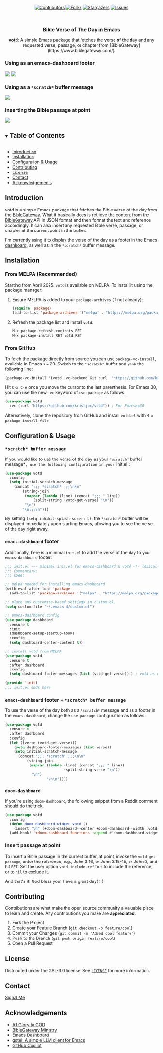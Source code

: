 <!-- PROJECT SHIELDS -->

<div align="center">
  
[![Contributors][contributors-shield]][contributors-url]
[![Forks][forks-shield]][forks-url]
[![Stargazers][stars-shield]][stars-url]
[![Issues][issues-shield]][issues-url]
  
</div>

<!-- PROJECT LOGO -->
<br />
<p align="center">
  <h3 align="center">Bible Verse of The Day in Emacs</h3>

  <p align="center">
    <b>votd</b>: A simple Emacs package that fetches the <b>v</b>erse
    <b>o</b>f <b>t</b>he <b>d</b>ay and any requested verse, passage,
    or chapter from [BibleGateway](https://www.biblegateway.com/).
    <br />
  </p>
</p>

### Using as an emacs-dashboard footer

<img src="https://github.com/kristjoc/votd/blob/main/screenshots/dashboard-dark.png?raw=true">

<img src="https://github.com/kristjoc/votd/blob/main/screenshots/dashboard-light.png?raw=true">

### Using as a `*scratch*` buffer message

<img src="https://github.com/kristjoc/votd/blob/main/screenshots/scratch-dark.png?raw=true">

### Inserting the Bible passage at point

<img src="https://github.com/kristjoc/votd/blob/main/screenshots/votd-get-passage.gif?raw=true">

<!-- TABLE OF CONTENTS -->
<details open="open">
  <summary><h2 style="display: inline-block">Table of Contents</h2></summary>
  <ul>
  <li><a href="#introduction">Introduction</a></li>
  <li><a href="#installation">Installation</a></li>
  <li><a href="#configuration">Configuration & Usage</a></li>
  <li><a href="#contributing">Contributing</a></li>
  <li><a href="#license">License</a></li>
  <li><a href="#contact">Contact</a></li>
  <li><a href="#acknowledgements">Acknowledgements</a></li>
  </ul>
</details>


<!-- INTRODUCTION -->
## Introduction

votd is a simple Emacs package that fetches the Bible verse of the day
from the [BibleGateway](https://www.biblegateway.com/). What it
basically does is retrieve the content from the
[BibleGateway](https://www.biblegateway.com/votd/get/?format=json&version=KJV)
API in JSON format and then format the text and reference accordingly.
It can also insert any requested Bible verse, passage, or chapter at the
current point in the buffer.  

I'm currently using it to display the verse of the day as a footer in
the Emacs [dashboard](https://github.com/emacs-dashboard/emacs-dashboard), as
well as in the `*scratch*` buffer message.

<!-- INSTALLATION -->
## Installation

### From MELPA (Recommended)

Starting from April 2025, [`votd`](https://melpa.org/#/votd) is available on MELPA. To install it using the package manager:

1. Ensure MELPA is added to your `package-archives` (if not already):
   ```commonlisp
   (require 'package)
   (add-to-list 'package-archives '("melpa" . "https://melpa.org/packages/") t)
   ```

2. Refresh the package list and install `votd`:
   ```commonlisp
   M-x package-refresh-contents RET
   M-x package-install RET votd RET
   ```

### From GitHub

To fetch the package directly from source you can use
`package-vc-install`, available in Emacs >= 29. Switch to the
`*scratch*` buffer and `yank` the following line:

``` commonlisp
(package-vc-install '(votd :vc-backend Git :url  "https://github.com/kristjoc/votd"))
```

Hit `C-x C-e` once you move the cursor to the last parenthesis. For Emacs 30, you can use the
new `:vc` keyword of `use-package` as follows:

``` commonlisp
(use-package votd
  :vc (:url "https://github.com/kristjoc/votd")) ; For Emacs>=30
```

Alternatively, clone the repository from GitHub and install `votd.el` with `M-x package-install-file`.



<!-- CONFIGURATION -->
## Configuration & Usage

### `*scratch* buffer message`

If you would like to use the verse of the day as your `*scratch*`
buffer message*`, use the following configuration in your `init.el`:

``` commonlisp
(use-package votd
  :config
  (setq initial-scratch-message
	(concat ";;; *scratch* ;;;\n\n"
		(string-join
		 (mapcar (lambda (line) (concat ";;; " line))
			 (split-string (votd-get-verse) "\n"))
		 "\n")
		"\n;;;\n")))
```
By setting `(setq inhibit-splash-screen t)`, the `*scratch*` buffer will be displayed immediately upon starting Emacs, allowing you to see the verse of the day right away.

### `emacs-dashboard` footer

Additionally, here is a minimal `init.el` to add the verse of the day to your `emacs-dashboard` footer:

``` commonlisp
;;; init.el --- minimal init.el for emacs-dashboard & votd -*- lexical-binding: t -*-
;;; Commentary:
;;; Code:

;; melpa needed for installing emacs-dashboard
(with-eval-after-load 'package
  (add-to-list 'package-archives '("melpa" . "https://melpa.org/packages/") t))

;; place any customize-based settings in custom.el.
(setq custom-file "~/.emacs.d/custom.el")

;; emacs-dashboard config
(use-package dashboard
  :ensure t
  :init
  (dashboard-setup-startup-hook)
  :config 
  (setq dashboard-center-content t))

;; install votd from MELPA
(use-package votd
  :ensure t
  :after dashboard
  :config
  (setq dashboard-footer-messages (list (votd-get-verse)))) ; votd as emacs-dashboard footer

(provide 'init)
;;; init.el ends here
```

### `emacs-dashboard` footer + `*scratch* buffer message`

To use the verse of the day both as a `*scratch*` message and as a footer in the `emacs-dashboard`, change the `use-package` configuration as follows:

``` commonlisp
(use-package votd
  :ensure t
  :after dashboard
  :config
  (let ((verse (votd-get-verse)))
    (setq dashboard-footer-messages (list verse))
    (setq initial-scratch-message
	  (concat ";;; *scratch* ;;;\n\n"
		  (string-join
		   (mapcar (lambda (line) (concat ";;; " line))
                           (split-string verse "\n"))
		    "\n")
                   "\n\n"))))
```

### `doom-dashboard`

If you're using `doom-dashboard`, the following snippet from a Reddit comment should do the trick.

``` commonlisp
(use-package votd
  :config
  (defun doom-dashboard-widget-votd ()
    (insert "\n" (+doom-dashboard--center +doom-dashboard--width (votd-get-verse))))
  (add-hook! '+doom-dashboard-functions :append #'doom-dashboard-widget-votd))
```

### Insert passage at point

To insert a Bible passage in the current buffer, at point, invoke the
`votd-get-passage`, enter the reference, e.g., John 3:16, or John
3:15-15, or John 3, and hit `RET`. Set the user option `votd-include-ref` to `t` to include the reference, or to `nil` to exclude it.


And that's it! God bless you! Have a great day! :-)


<!-- CONTRIBUTING -->
## Contributing

Contributions are what make the open source community a valuable place
to learn and create. Any contributions you make are **appreciated**.

1. Fork the Project
2. Create your Feature Branch (`git checkout -b feature/cool`)
3. Commit your Changes (`git commit -m 'Added cool feature'`)
4. Push to the Branch (`git push origin feature/cool`)
5. Open a Pull Request


<!-- LICENSE -->
## License

Distributed under the GPL-3.0 license. See
[`LICENSE`](https://github.com/kristjoc/votd/blob/main/LICENSE) for more information.


<!-- CONTACT -->
## Contact

[Signal Me](https://signal.me/#eu/7axcnRBeqe3T1fJ3aDXFqFUOU68-DiBzkLbU3U5kogZ1UR7N5YlH665PzEOJSxdD)


<!-- ACKNOWLEDGEMENTS -->
## Acknowledgements

* [All Glory to GOD](https://www.biblegateway.com/passage/?search=John%203%3A16&version=KJV)
* [BibleGateway Ministry](https://www.biblegateway.com/)
* [Emacs Dashboard](https://github.com/emacs-dashboard/emacs-dashboard)
* [gptel: A simple LLM client for Emacs](https://github.com/karthink/gptel)
* [GitHub Copilot](https://github.com/copilot)


<!-- MARKDOWN LINKS & IMAGES -->
<!-- https://www.markdownguide.org/basic-syntax/#reference-style-links -->
[contributors-shield]: https://img.shields.io/github/contributors/kristjoc/votd.svg?style=for-the-badge
[contributors-url]: https://github.com/kristoc/votd/graphs/contributors
[forks-shield]: https://img.shields.io/github/forks/kristjoc/votd.svg?style=for-the-badge
[forks-url]: https://github.com/kristjoc/votd/network/members
[stars-shield]: https://img.shields.io/github/stars/kristjoc/votd.svg?style=for-the-badge
[stars-url]: https://github.com/kristjoc/votd/stargazers
[issues-shield]: https://img.shields.io/github/issues/kristjoc/votd.svg?style=for-the-badge
[issues-url]: https://github.com/kristjoc/votd/issues
